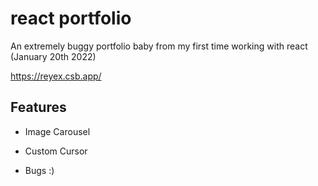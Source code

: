 # react portfolio 
An extremely buggy portfolio baby from my first time working with react (January 20th 2022)

https://reyex.csb.app/

## Features  

* Image Carousel 

* Custom Cursor

* Bugs :) 



